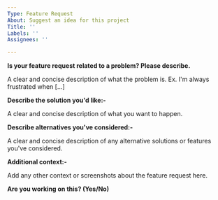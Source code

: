 ```yaml
---
Type: Feature Request
About: Suggest an idea for this project
Title: ''
Labels: ''
Assignees: ''

---
```


**Is your feature request related to a problem? Please describe.**

A clear and concise description of what the problem is. Ex. I'm always frustrated when [...]

**Describe the solution you'd like:-**

A clear and concise description of what you want to happen.

**Describe alternatives you've considered:-**

A clear and concise description of any alternative solutions or features you've considered.

**Additional context:-**

Add any other context or screenshots about the feature request here.

**Are you working on this? (Yes/No)**
